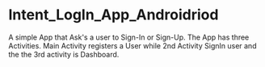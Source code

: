 # Intent_LogIn_App_Androidriod
A simple App that Ask's a user to Sign-In or Sign-Up. The App has three Activities. Main Activity registers a User while 2nd Activity SignIn user and the the 3rd activity is Dashboard.

